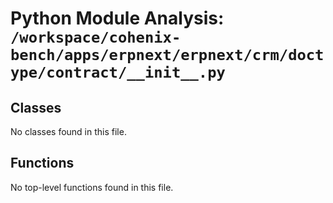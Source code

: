 # Python Module Analysis: `/workspace/cohenix-bench/apps/erpnext/erpnext/crm/doctype/contract/__init__.py`

## Classes

No classes found in this file.


## Functions

No top-level functions found in this file.
